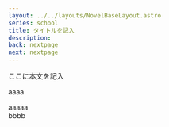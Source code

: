 ```yaml
---
layout: ../../layouts/NovelBaseLayout.astro
series: school
title: タイトルを記入
description: 
back: nextpage
next: nextpage
---
```


ここに本文を記入

aaaa

aaaaa  
bbbb
